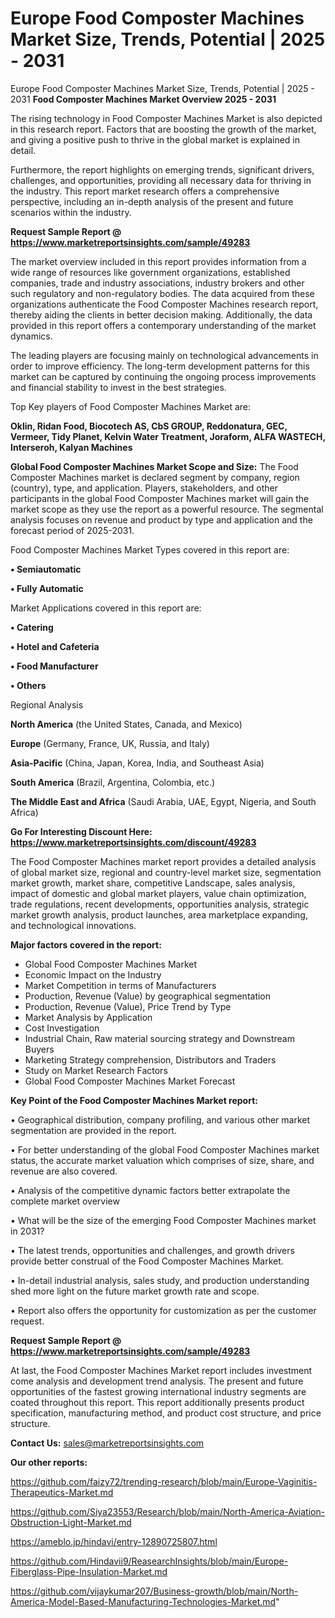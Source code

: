 # Europe Food Composter Machines Market Size, Trends, Potential | 2025 - 2031
Europe Food Composter Machines Market Size, Trends, Potential | 2025 - 2031
<Strong> Food Composter Machines Market Overview 2025 - 2031</strong>

The rising technology in Food Composter Machines Market is also depicted in this research report. Factors that are boosting the growth of the market, and giving a positive push to thrive in the global market is explained in detail.

Furthermore, the report highlights on emerging trends, significant drivers, challenges, and opportunities, providing all necessary data for thriving in the industry. This report market research offers a comprehensive perspective, including an in-depth analysis of the present and future scenarios within the industry.

<strong>Request Sample Report @ <a href=https://www.marketreportsinsights.com/sample/49283>https://www.marketreportsinsights.com/sample/49283</a></strong>

The market overview included in this report provides information from a wide range of resources like government organizations, established companies, trade and industry associations, industry brokers and other such regulatory and non-regulatory bodies. The data acquired from these organizations authenticate the Food Composter Machines research report, thereby aiding the clients in better decision making. Additionally, the data provided in this report offers a contemporary understanding of the market dynamics.

The leading players are focusing mainly on technological advancements in order to improve efficiency. The long-term development patterns for this market can be captured by continuing the ongoing process improvements and financial stability to invest in the best strategies.

Top Key players of Food Composter Machines Market are:

<strong>Oklin, Ridan Food, Biocotech AS, CbS GROUP, Reddonatura, GEC, Vermeer, Tidy Planet, Kelvin Water Treatment, Joraform, ALFA WASTECH, Interseroh, Kalyan Machines</strong>

<strong><b>Global Food Composter Machines Market Scope and Size:</b></strong>
The Food Composter Machines market is declared segment by company, region (country), type, and application. Players, stakeholders, and other participants in the global Food Composter Machines market will gain the market scope as they use the report as a powerful resource. The segmental analysis focuses on revenue and product by type and application and the forecast period of 2025-2031.

Food Composter Machines Market Types covered in this report are:

<strong>•  Semiautomatic

•  Fully Automatic</strong>

Market Applications covered in this report are:

<strong>•  Catering

•  Hotel and Cafeteria

•  Food Manufacturer

•  Others</strong> 

Regional Analysis

<strong>North America</strong> (the United States, Canada, and Mexico)

<strong>Europe</strong> (Germany, France, UK, Russia, and Italy)

<strong>Asia-Pacific</strong> (China, Japan, Korea, India, and Southeast Asia)

<strong>South America</strong> (Brazil, Argentina, Colombia, etc.)

<strong>The Middle East and Africa</strong> (Saudi Arabia, UAE, Egypt, Nigeria, and South Africa)

<strong>Go For Interesting Discount Here: <a href=https://www.marketreportsinsights.com/discount/49283>https://www.marketreportsinsights.com/discount/49283</a></strong>

The Food Composter Machines market report provides a detailed analysis of global market size, regional and country-level market size, segmentation market growth, market share, competitive Landscape, sales analysis, impact of domestic and global market players, value chain optimization, trade regulations, recent developments, opportunities analysis, strategic market growth analysis, product launches, area marketplace expanding, and technological innovations.

<strong><b>Major factors covered in the report:</b></strong>
<ul>
  <li>Global Food Composter Machines Market </li>
  <li>Economic Impact on the Industry</li>
  <li>Market Competition in terms of Manufacturers</li>
  <li>Production, Revenue (Value) by geographical segmentation</li>
  <li>Production, Revenue (Value), Price Trend by Type</li>
  <li>Market Analysis by Application</li>
  <li>Cost Investigation</li>
  <li>Industrial Chain, Raw material sourcing strategy and Downstream Buyers</li>
  <li>Marketing Strategy comprehension, Distributors and Traders</li>
  <li>Study on Market Research Factors</li>
  <li>Global Food Composter Machines Market Forecast</li>
</ul>

<strong><b>Key Point of the Food Composter Machines Market report:</b></strong>

• Geographical distribution, company profiling, and various other market segmentation are provided in the report.

• For better understanding of the global Food Composter Machines market status, the accurate market valuation which comprises of size, share, and revenue are also covered.

• Analysis of the competitive dynamic factors better extrapolate the complete market overview

• What will be the size of the emerging Food Composter Machines market in 2031?

• The latest trends, opportunities and challenges, and growth drivers provide better construal of the Food Composter Machines Market.

• In-detail industrial analysis, sales study, and production understanding shed more light on the future market growth rate and scope.

• Report also offers the opportunity for customization as per the customer request.

<strong>Request Sample Report @ <a href=https://www.marketreportsinsights.com/sample/49283>https://www.marketreportsinsights.com/sample/49283</a></strong>

At last, the Food Composter Machines Market report includes investment come analysis and development trend analysis. The present and future opportunities of the fastest growing international industry segments are coated throughout this report. This report additionally presents product specification, manufacturing method, and product cost structure, and price structure.

<strong>Contact Us:</strong>
sales@marketreportsinsights.com

<strong>Our other reports:</strong>

<a href=https://github.com/faizy72/trending-research/blob/main/Europe-Vaginitis-Therapeutics-Market.md>https://github.com/faizy72/trending-research/blob/main/Europe-Vaginitis-Therapeutics-Market.md</a>

<a href=https://github.com/Siya23553/Research/blob/main/North-America-Aviation-Obstruction-Light-Market.md>https://github.com/Siya23553/Research/blob/main/North-America-Aviation-Obstruction-Light-Market.md</a>

<a href=https://ameblo.jp/hindavi/entry-12890725807.html>https://ameblo.jp/hindavi/entry-12890725807.html</a>

<a href=https://github.com/Hindavii9/ReasearchInsights/blob/main/Europe-Fiberglass-Pipe-Insulation-Market.md>https://github.com/Hindavii9/ReasearchInsights/blob/main/Europe-Fiberglass-Pipe-Insulation-Market.md</a>

<a href=https://github.com/vijaykumar207/Business-growth/blob/main/North-America-Model-Based-Manufacturing-Technologies-Market.md>https://github.com/vijaykumar207/Business-growth/blob/main/North-America-Model-Based-Manufacturing-Technologies-Market.md</a>"
